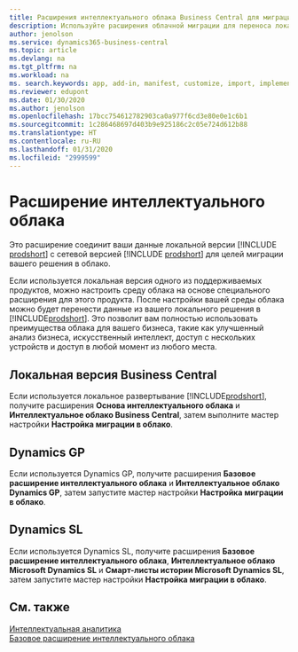 ```yaml
---
title: Расширения интеллектуального облака Business Central для миграции в облако | Microsoft Docs
description: Используйте расширения облачной миграции для переноса локальных данных в сетевую версию Business Central. Эти расширения перемещают ваши локальные данные в облако, чтобы вы могли использовать сетевую версию Business Central с вашими существующими данными.
author: jenolson
ms.service: dynamics365-business-central
ms.topic: article
ms.devlang: na
ms.tgt_pltfrm: na
ms.workload: na
ms. search.keywords: app, add-in, manifest, customize, import, implement
ms.reviewer: edupont
ms.date: 01/30/2020
ms.author: jenolson
ms.openlocfilehash: 17bcc754612782903ca0a977f6cd3e80e0e1c6b1
ms.sourcegitcommit: 1c286468697d403b9e925186c2c05e724d612b88
ms.translationtype: HT
ms.contentlocale: ru-RU
ms.lasthandoff: 01/31/2020
ms.locfileid: "2999599"
---
```

# <a name="intelligent-cloud-extensions"></a>Расширение интеллектуального облака

Это расширение соединит ваши данные локальной версии [!INCLUDE [prodshort](includes/prodshort.md)] с сетевой версией [!INCLUDE [prodshort](includes/prodshort.md)] для целей миграции вашего решения в облако.  

Если используется локальная версия одного из поддерживаемых продуктов, можно настроить среду облака на основе специального расширения для этого продукта. После настройки вашей среды облака можно будет перенести данные из вашего локального решения в [!INCLUDE[prodshort](includes/prodshort.md)]. Это позволит вам полностью использовать преимущества облака для вашего бизнеса, такие как улучшенный анализ бизнеса, искусственный интеллект, доступ с нескольких устройств и доступ в любой момент из любого места.  

## <a name="business-central-on-premises"></a>Локальная версия Business Central
Если используется локальное развертывание [!INCLUDE[prodshort](includes/prodshort.md)], получите расширения **Основа интеллектуального облака** и **Интеллектуальное облако Business Central**, затем выполните мастер настройки **Настройка миграции в облако**.  

## <a name="dynamics-gp"></a>Dynamics GP
Если используется Dynamics GP, получите расширения **Базовое расширение интеллектуального облака** и **Интеллектуальное облако Dynamics GP**, затем запустите мастер настройки **Настройка миграции в облако**.  

## <a name="dynamics-sl"></a>Dynamics SL
Если используется Dynamics SL, получите расширения **Базовое расширение интеллектуального облака**, **Интеллектуальное облако Microsoft Dynamics SL** и **Смарт-листы истории Microsoft Dynamics SL**, затем запустите мастер настройки **Настройка миграции в облако**.  

## <a name="see-also"></a>См. также

[Интеллектуальная аналитика](about-intelligent-cloud.md)  
[Базовое расширение интеллектуального облака](ui-extensions-intelligent-cloud.md)  
